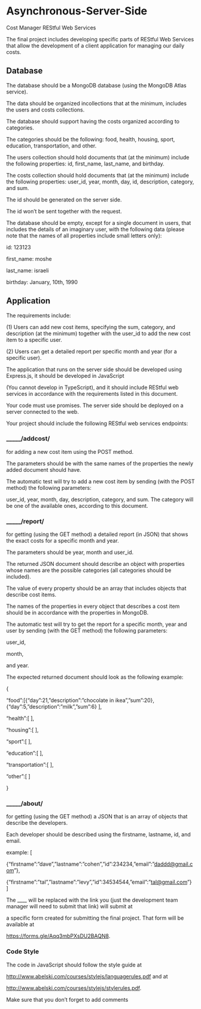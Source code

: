 # Asynchronous-Server-Side

Cost Manager REStful Web Services

The final project includes developing specific parts of REStful Web Services that allow the development of a client application for managing our daily costs.


## Database

The database should be a MongoDB database (using the MongoDB Atlas service). 

The data should be organized incollections that at the minimum, includes the users and costs collections. 

The database should support having the costs organized according to categories. 

The categories should be the following: food, health, housing, sport, education, transportation, and other. 

The users collection should hold documents that (at the minimum) include the following properties: id, first_name, last_name, and birthday. 

The costs collection should hold documents that (at the minimum) include the following properties: user_id, year, month, day, id, description, category, and sum. 

The id should be generated on the server side. 

The id won’t be sent together with the request.

The database should be empty, except for a single document in users, that includes the details of an imaginary user, with the following data (please note that the names of all properties include small letters only):

id: 123123

first_name: moshe

last_name: israeli

birthday: January, 10th, 1990


## Application

The requirements include: 

(1) Users can add new cost items, specifying the sum, category, and description (at the minimum) together with the user_id to add the new cost item to a specific user. 

(2) Users can get a detailed report per specific month and year (for a specific user).

The application that runs on the server side should be developed using Express.js, it should be developed in JavaScript

(You cannot develop in TypeScript), and it should include REStful web services in accordance with the requirements listed in this document. 

Your code must use promises. The server side should be deployed on a server connected to the web.

Your project should include the following REStful web services endpoints:

### _____/addcost/ 

for adding a new cost item using the POST method. 

The parameters should be with the same names of the properties the newly added document should have.

The automatic test will try to add a new cost item by sending (with the POST method) the following parameters: 

user_id, year, month, day, description, category, and sum. The category will be one of the available ones, according to this document.

### _____/report/ 

for getting (using the GET method) a detailed report (in JSON) that shows the exact costs for a specific month and year. 

The parameters should be year, month and user_id. 

The returned JSON document should describe an object with properties whose names are the possible categories (all categories should be included). 

The value of every property should be an array that includes objects that describe cost items. 

The names of the properties in every object that describes a cost item should be in accordance with the properties in MongoDB.

The automatic test will try to get the report for a specific month, year and user by sending (with the GET method) the following parameters: 

user_id, 

month, 

and year. 

The expected returned document should look as the following example:

{

“food”:[{“day”:21,”description”:”chocolate in ikea”,”sum”:20},{“day”:5,”description”:”milk”,”sum”:6} ],

“health”:[ ],

“housing”:[ ],

“sport”:[ ],

“education”:[ ],

“transportation”:[ ],

“other”:[ ]

}

### _____/about/

for getting (using the GET method) a JSON that is an array of objects that describe the developers. 

Each developer should be described using the firstname, lastname, id, and email.

example:
[

{“firstname”:”dave”,”lastname”:”cohen”,”id”:234234,”email”:”daddd@gmail.com”},

{“firstname”:”tal”,”lastname”:”levy”,”id”:34534544,”email”:”tal@gmail.com”} ]

The ____ will be replaced with the link you (just the development team manager will need to submit that link) will submit at

a specific form created for submitting the final project. That form will be available at

https://forms.gle/Aqq3mbPXsDU2BAQN8.


### Code Style

The code in JavaScript should follow the style guide at 

http://www.abelski.com/courses/stylejs/languagerules.pdf and at

http://www.abelski.com/courses/stylejs/stylerules.pdf. 

Make sure that you don’t forget to add comments
